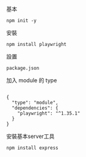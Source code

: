 

基本

```
npm init -y
```


安裝

```
npm install playwright
```


設置

`package.json`

加入 module 的 type

```

{
  "type": "module",
  "dependencies": {
    "playwright": "^1.35.1"
  }
}

```


安裝基本server工具

```
npm install express

```
